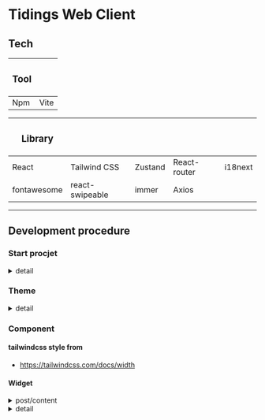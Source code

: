 # Tidings Web Client

## Tech

| <h3> Tool </h3> |      |
| --------------- | ---- |
| Npm             | Vite |

| <h3> Library </h3> |                 |         |              |         |
| ------------------ | --------------- | ------- | ------------ | ------- |
| React              | Tailwind CSS    | Zustand | React-router | i18next |
| fontawesome        | react-swipeable | immer   | Axios        |         |

---

## Development procedure

### Start procjet

<details>
<summary>detail</summary>
<div markdown="1">

#### install vite & Create react project

```bash
npm create vite@latest
```

```bash
√ Project name: ... tidings-web-client
√ Select a framework: » React
√ Select a variant: » TypeScript
```

#### Add react router package

```bash
npm install react-router-dom
```

#### Add zustand package

```bash
npm install zustand
```

#### Add tailwind package

```bash
npm install tailwindcss @tailwindcss/vite
```

```ts
// vite.config.ts
import tailwindcss from "@tailwindcss/vite";

export default defineConfig({
  plugins: [react(), tailwindcss()], //Add tailwindcss() plugin
});
```

#### Add reactI18n package

```bash
npm install i18next
```

#### Add react swipeable package

```bash
npm i react-swipeable
```

#### Add icon package

- https://fontawesome.com/search?o=r&ic=free&s=solid&ip=classic

```bash
npm install @fortawesome/fontawesome-free
```

```html
<!--index.html-->
<head>
  <script
    src="https://kit.fontawesome.com/98033d33dd.js"
    crossorigin="anonymous"
  ></script>
</head>
```

#### Add Immer package

```bash
npm install immer
```

#### Add Axios package

```bash
npm install axios
```

</div>
</details>

### Theme

<details>
<summary>detail</summary>
<div markdown="1">

#### Add font family

```html
<!-- index.html -->
<link rel="stylesheet" href="https://rsms.me/inter/inter.css" />
```

```css
/* index.css */
@import "tailwindcss";

@theme {
  --font-sans: InterVariable, sans-serif;
}
```

</div>
</details>

### Component

#### tailwindcss style from

- https://tailwindcss.com/docs/width

#### Widget

<details>
<summary>post/content</summary>
<div markdown="1">

```ts

```

</div>
</details>

<details>
<summary>detail</summary>
<div markdown="1">

</div>
</details>
